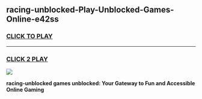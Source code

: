 
## racing-unblocked-Play-Unblocked-Games-Online-e42ss
<h3>
<a href="https://premium76.site?title=racing-unblocked&ref=25A">CLICK TO PLAY</a></h3>
<hr>

<h3>
<a href="https://premium76.site?title=racing-unblocked&ref=25A">CLICK 2 PLAY</a>
  
</h3>

<a href="https://premium76.site?title=racing-unblocked&ref=25A"><img src="https://clearcache.store/games.png"></a>


**racing-unblocked games unblocked: Your Gateway to Fun and Accessible Online Gaming**
